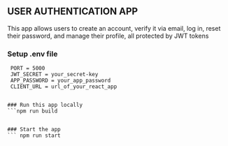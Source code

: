 ##          USER AUTHENTICATION APP
This app allows users to create an account, verify it via email, log in, reset their password, and manage their profile, all protected by JWT tokens

### Setup .env file
```MONGO_URI = your_mongo_uri
 PORT = 5000
 JWT_SECRET = your_secret-key
 APP_PASSWORD = your_app_password
 CLIENT_URL = url_of_your_react_app


### Run this app locally
```npm run build


### Start the app
``` npm run start
